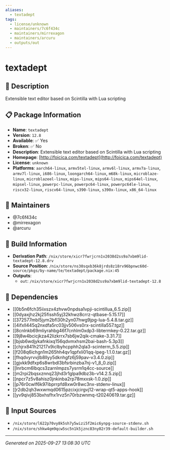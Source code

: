 ```yaml
---
aliases:
  - textadept
tags:
  - license/unknown
  - maintainers/7c6f434c
  - maintainers/mirrexagon
  - maintainers/arcuru
  - outputs/out
---
```


# textadept

## 📝 Description

Extensible text editor based on Scintilla with Lua scripting

## 📋 Package Information

- **Name**: `textadept`
- **Version**: `12.8`
- **Available**: ✅ Yes
- **Broken**: ✅ No
- **Description**: Extensible text editor based on Scintilla with Lua scripting
- **Homepage**: [http://foicica.com/textadept](http://foicica.com/textadept)
- **License**: `unknown`
- **Platforms**: `aarch64-linux`, `armv5tel-linux`, `armv6l-linux`, `armv7a-linux`, `armv7l-linux`, `i686-linux`, `loongarch64-linux`, `m68k-linux`, `microblaze-linux`, `microblazeel-linux`, `mips-linux`, `mips64-linux`, `mips64el-linux`, `mipsel-linux`, `powerpc-linux`, `powerpc64-linux`, `powerpc64le-linux`, `riscv32-linux`, `riscv64-linux`, `s390-linux`, `s390x-linux`, `x86_64-linux`
## 👥 Maintainers

- @7c6f434c
- @mirrexagon
- @arcuru


## 🔧 Build Information

- **Derivation Path**: `/nix/store/xicr7fwrjcrn1v2038d2ss9a7xbm9lid-textadept-12.8.drv`
- **Source Position**: `/nix/store/ns30sqxb36k8jrds8z18rv96bpnwc60d-source/pkgs/by-name/te/textadept/package.nix:45`
- **Outputs**:
  - `out`:  `/nix/store/xicr7fwrjcrn1v2038d2ss9a7xbm9lid-textadept-12.8`

## 🔗 Dependencies

- [[0b5n6fch35iixszx4zhvw0npdsa1vpji-scintillua_6.5.zip]]
- [[0dyaxjhz2kj25fissh5yj32khwz8crrz-qtbase-5.15.17]]
- [[372577mbl5jym2bfl30h2yn07hwg9jpg-lua-5.4.8.tar.gz]]
- [[4ifxll445q2nxdfa5rc03jjv506vs0rx-scintilla557.tgz]]
- [[8cnlnkb69mliyrahbg46f7cnhlm0xdp3-libtermkey-0.22.tar.gz]]
- [[9j8w4bcicjkza42lizkrrx7sb6jw2qik-cmake-3.31.7]]
- [[bjsb6wdjykafnkixq156qdvmxhsm2bai-bash-5.3p3]]
- [[chjrx841h21217x9iclbyhcpphh2qla3-scinterm_5.5.zip]]
- [[f208q6ichgn1m265hh4qv1qpfxli01qq-lpeg-1.1.0.tar.gz]]
- [[fhqdvyrvvjlb8llyy5dknhgfz6j59pav-v3.4.0.zip]]
- [[gjvkk9dfxp6s8wrbdl3bfsrbinzba7nj-v1_8_0.zip]]
- [[lnrbcm6lbqcs3zarnlmpzs7ysrm1q4cc-source]]
- [[m2rpi2bqsxznnq23jhd3r1glpa9dbz3b-v14.2.5.zip]]
- [[npcr7z5v8ahisz0jnkinba2rp78mxxsk-1.0.zip]]
- [[p76r0cwlf6k97ibprrpfd8xw0r8wc3nx-stdenv-linux]]
- [[r2db2qh3wxwmqd0615pzcixjcirgvj12-wrap-qt5-apps-hook]]
- [[yv9qivj853bxhsfhx1rvz5n70rbzwnmq-t20240619.tar.gz]]

## 📁 Input Sources

- `/nix/store/l622p70vy8k5sh7y5wizi5f2mic6ynpg-source-stdenv.sh`
- `/nix/store/shkw4qm9qcw5sc5n1k5jznc83ny02r39-default-builder.sh`

---
*Generated on 2025-09-27 13:08:30 UTC*
